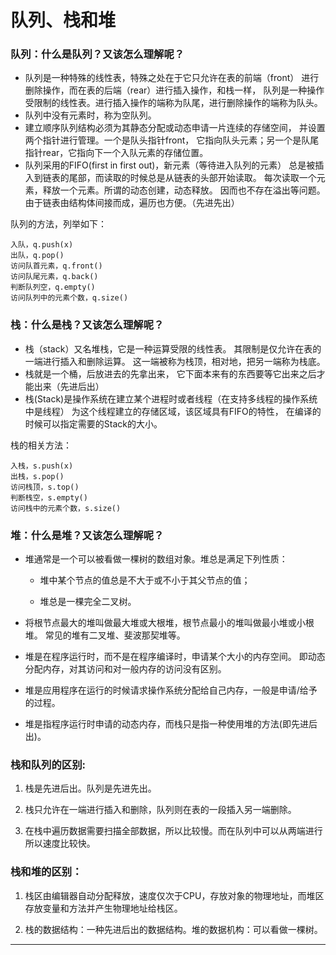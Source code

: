 # 队列、栈和堆

### 队列：什么是队列？又该怎么理解呢？

- 队列是一种特殊的线性表，特殊之处在于它只允许在表的前端（front）
进行删除操作，而在表的后端（rear）进行插入操作，和栈一样，
队列是一种操作受限制的线性表。进行插入操作的端称为队尾，进行删除操作的端称为队头。
- 队列中没有元素时，称为空队列。
- 建立顺序队列结构必须为其静态分配或动态申请一片连续的存储空间，
并设置两个指针进行管理。一个是队头指针front，
它指向队头元素；另一个是队尾指针rear，它指向下一个入队元素的存储位置。
- 队列采用的FIFO(first in first out)，新元素（等待进入队列的元素）
总是被插入到链表的尾部，而读取的时候总是从链表的头部开始读取。
每次读取一个元素，释放一个元素。所谓的动态创建，动态释放。
因而也不存在溢出等问题。由于链表由结构体间接而成，遍历也方便。（先进先出）

队列的方法，列举如下：
~~~
入队，q.push(x)
出队，q.pop()
访问队首元素，q.front()
访问队尾元素，q.back()
判断队列空，q.empty()
访问队列中的元素个数，q.size()
~~~

### 栈：什么是栈？又该怎么理解呢？

- 栈（stack）又名堆栈，它是一种运算受限的线性表。
其限制是仅允许在表的一端进行插入和删除运算。
这一端被称为栈顶，相对地，把另一端称为栈底。
- 栈就是一个桶，后放进去的先拿出来，
它下面本来有的东西要等它出来之后才能出来（先进后出）
- 栈(Stack)是操作系统在建立某个进程时或者线程（在支持多线程的操作系统中是线程）
为这个线程建立的存储区域，该区域具有FIFO的特性，
在编译的时候可以指定需要的Stack的大小。

栈的相关方法：
~~~
入栈，s.push(x)
出栈，s.pop()
访问栈顶，s.top()
判断栈空，s.empty()
访问栈中的元素个数，s.size()
~~~

### 堆：什么是堆？又该怎么理解呢？

- 堆通常是一个可以被看做一棵树的数组对象。堆总是满足下列性质：
    
    - 堆中某个节点的值总是不大于或不小于其父节点的值；
    
    - 堆总是一棵完全二叉树。
    
- 将根节点最大的堆叫做最大堆或大根堆，根节点最小的堆叫做最小堆或小根堆。
常见的堆有二叉堆、斐波那契堆等。

- 堆是在程序运行时，而不是在程序编译时，申请某个大小的内存空间。
即动态分配内存，对其访问和对一般内存的访问没有区别。

- 堆是应用程序在运行的时候请求操作系统分配给自己内存，一般是申请/给予的过程。

- 堆是指程序运行时申请的动态内存，而栈只是指一种使用堆的方法(即先进后出)。

### 栈和队列的区别:

1. 栈是先进后出。队列是先进先出。

2. 栈只允许在一端进行插入和删除，队列则在表的一段插入另一端删除。

3. 在栈中遍历数据需要扫描全部数据，所以比较慢。而在队列中可以从两端进行所以速度比较快。

### 栈和堆的区别：

1. 栈区由编辑器自动分配释放，速度仅次于CPU，存放对象的物理地址，而堆区存放变量和方法并产生物理地址给栈区。

2. 栈的数据结构：一种先进后出的数据结构。堆的数据机构：可以看做一棵树。

----
